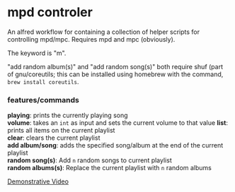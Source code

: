 # mpd controler
An alfred workflow for containing a collection of helper scripts for controlling mpd/mpc. Requires mpd and mpc (obviously).

The keyword is "m".

"add random album(s)" and "add random song(s)" both require shuf (part of gnu/coreutils; this can be installed using homebrew with the command, `brew install coreutils`.

### features/commands
**playing**: prints the currently playing song  
**volume**: takes an `int` as input and sets the current volume to that value
**list**: prints all items on the current playlist  
**clear**: clears the current playlist  
**add album/song**: adds the specified song/album at the end of the current playlist  
**random song(s)**: Add `n` random songs to current playlist  
**random albums(s)**: Replace the current playlist with `n` random albums


[Demonstrative Video](https://github.com/tunnels/mpd-controller/blob/master/examples/mpd-controller.mp4?raw=true)
